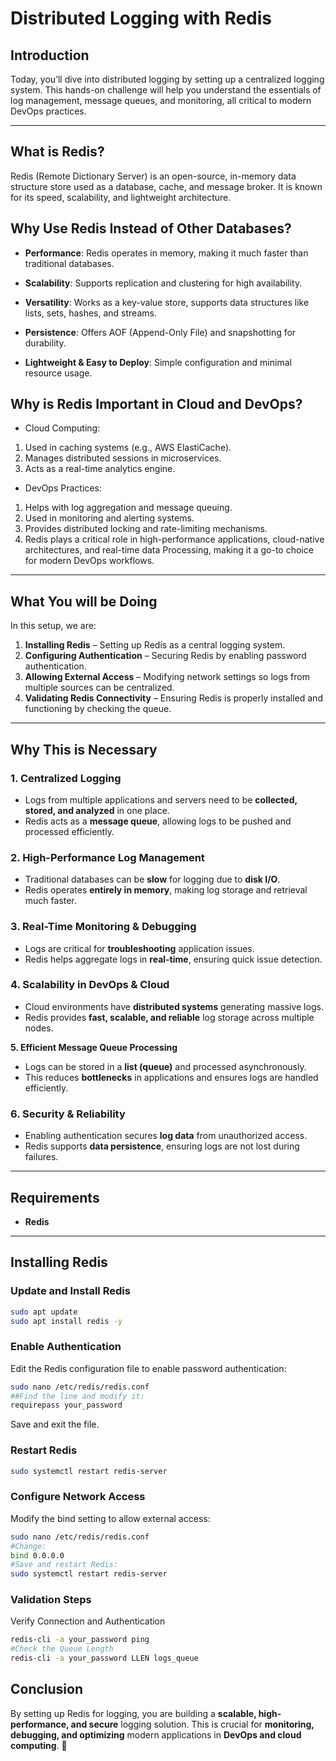 # Distributed Logging with Redis

## Introduction  
Today, you’ll dive into distributed logging by setting up a centralized logging system. This hands-on challenge will help you understand the essentials of log management, message queues, and monitoring, all critical to modern DevOps practices.

---

## What is Redis?
Redis (Remote Dictionary Server) is an open-source, in-memory data structure store used as a database, cache, and message broker. It is known for its speed, scalability, and lightweight architecture.

## Why Use Redis Instead of Other Databases?
- **Performance**: Redis operates in memory, making it much faster than traditional databases.

- **Scalability**: Supports replication and clustering for high availability.

- **Versatility**: Works as a key-value store, supports data structures like lists, sets, hashes, and streams.

- **Persistence**: Offers AOF (Append-Only File) and snapshotting for durability.

- **Lightweight & Easy to Deploy**: Simple configuration and minimal resource usage.

## Why is Redis Important in Cloud and DevOps?
- Cloud Computing:
 1. Used in caching systems (e.g., AWS ElastiCache).
 2. Manages distributed sessions in microservices.
 3. Acts as a real-time analytics engine.

- DevOps Practices:
1. Helps with log aggregation and message queuing.
2. Used in monitoring and alerting systems.
3. Provides distributed locking and rate-limiting mechanisms.
4. Redis plays a critical role in high-performance applications, cloud-native architectures, and real-time data      Processing, making it a go-to choice for modern DevOps workflows.

---

## What You will be Doing  

In this setup, we are:  
1. **Installing Redis** – Setting up Redis as a central logging system.  
2. **Configuring Authentication** – Securing Redis by enabling password authentication.  
3. **Allowing External Access** – Modifying network settings so logs from multiple sources can be centralized.  
4. **Validating Redis Connectivity** – Ensuring Redis is properly installed and functioning by checking the queue.  

---

## Why This is Necessary  

### **1. Centralized Logging**  
- Logs from multiple applications and servers need to be **collected, stored, and analyzed** in one place.  
- Redis acts as a **message queue**, allowing logs to be pushed and processed efficiently.  

### **2. High-Performance Log Management**  
- Traditional databases can be **slow** for logging due to **disk I/O**.  
- Redis operates **entirely in memory**, making log storage and retrieval much faster.  

### **3. Real-Time Monitoring & Debugging**  
- Logs are critical for **troubleshooting** application issues.  
- Redis helps aggregate logs in **real-time**, ensuring quick issue detection.  

### **4. Scalability in DevOps & Cloud**  
- Cloud environments have **distributed systems** generating massive logs.  
- Redis provides **fast, scalable, and reliable** log storage across multiple nodes.  

**5. Efficient Message Queue Processing**  
- Logs can be stored in a **list (queue)** and processed asynchronously.  
- This reduces **bottlenecks** in applications and ensures logs are handled efficiently.  

### **6. Security & Reliability**  
- Enabling authentication secures **log data** from unauthorized access.  
- Redis supports **data persistence**, ensuring logs are not lost during failures.  

---

## Requirements  
- **Redis**  

---

## Installing Redis  

### Update and Install Redis  
```bash
sudo apt update
sudo apt install redis -y
```

### Enable Authentication
Edit the Redis configuration file to enable password authentication:
```bash
sudo nano /etc/redis/redis.conf
##Find the line and modify it:
requirepass your_password
```
Save and exit the file.

### Restart Redis
```bash
sudo systemctl restart redis-server
```
### Configure Network Access

Modify the bind setting to allow external access:
```bash
sudo nano /etc/redis/redis.conf
#Change:
bind 0.0.0.0
#Save and restart Redis:
sudo systemctl restart redis-server
```

### Validation Steps
Verify Connection and Authentication
```bash
redis-cli -a your_password ping
#Check the Queue Length
redis-cli -a your_password LLEN logs_queue
```
## Conclusion  

By setting up Redis for logging, you are building a **scalable, high-performance, and secure** logging solution. This is crucial for **monitoring, debugging, and optimizing** modern applications in **DevOps and cloud computing**. 🚀  







